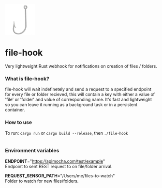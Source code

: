 <img src="./hook.png" alt="drawing" width="100"/>

# file-hook

Very lightweight Rust webhook for notifications on creation of files / folders.

### What is file-hook?

file-hook will wait indefinetely and send a request to a specified endpoint for every file or folder recieved, this will contain a key with either a value of 'file' or 'folder' and value of corresponding name. It's fast and lightweight so you can leave it running as a background task or in a persistent container.

### How to use

To run:
`cargo run` or `cargo build --release`, then `./file-hook`
<br/>
<br/>

### Environment variables

**ENDPOINT**="https://apimocha.com/test/example"  
Endpoint to sent REST request to on file/folder arrival.

**REQUEST_SENSOR_PATH**="/Users/me/files-to-watch"  
Folder to watch for new files/folders.
